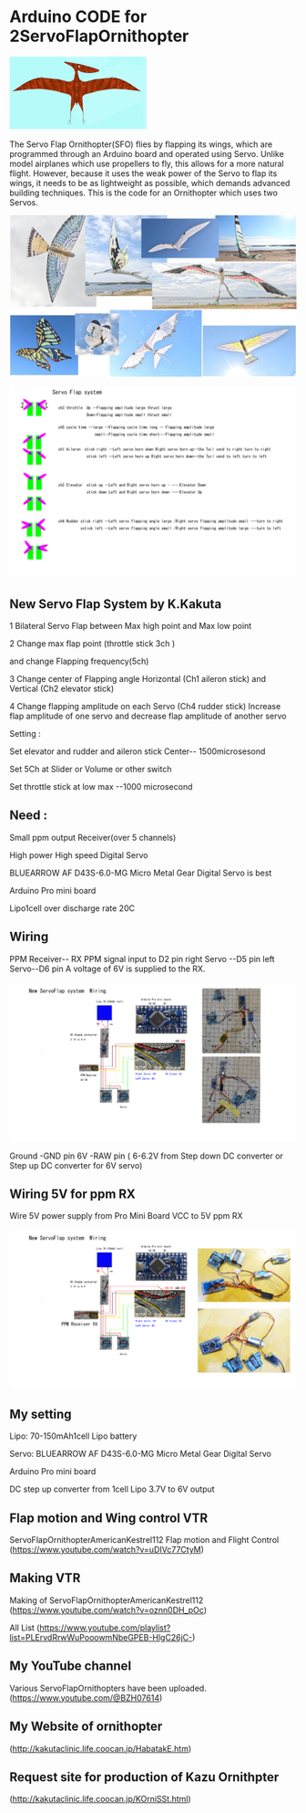 # Arduino CODE for 2ServoFlapOrnithopter

![230711-2 Pterasaur3small](/image/230711-2%20Pterasaur3small%20.jpg)

The Servo Flap Ornithopter(SFO) flies by flapping its wings, which are programmed through an Arduino board and operated using Servo.
Unlike model airplanes which use propellers to fly, this allows for a more natural flight.
However, because it uses the weak power of the Servo to flap its wings, it needs to be as lightweight as possible, which demands advanced building techniques.
 This is the code for an Ornithopter which uses two Servos.

 ![250110Ornithopters](/image/250110Ornithopters.jpg)

![2210830 ServoFlap system of 2 serevo](/image/210830%20ServoFlap%20system%20of%202%20serevo.jpg)

## New Servo Flap System by K.Kakuta

1 Bilateral Servo Flap between Max high point and Max low point

2 Change max flap point (throttle stick 3ch ) 
 
  and change Flapping frequency(5ch)

3 Change center of Flapping angle Horizontal (Ch1 aileron stick) and Vertical (Ch2 elevator stick)

4 Change flapping amplitude on each Servo (Ch4 rudder stick)
Increase flap amplitude of one servo and decrease flap amplitude of another servo

Setting : 

Set elevator and rudder and aileron stick Center-- 1500microsesond

Set 5Ch at Slider or Volume or other switch

Set throttle stick at low max --1000 microsecond

## Need :
   Small ppm output Receiver(over 5 channels)

   High power High speed Digital Servo

   BLUEARROW AF D43S-6.0-MG Micro Metal Gear Digital Servo is best

   Arduino Pro mini board

   Lipo1cell over discharge rate 20C

## Wiring

PPM Receiver-- RX PPM signal input to D2 pin
right Servo --D5 pin
left Servo--D6 pin
A voltage of 6V is supplied to the RX.

![210811-2 New ServoFlap system  Wiring](/image/210811-2%20New%20ServoFlap%20system%20%20Wiring.jpg)



Ground -GND pin
6V -RAW pin ( 6-6.2V from Step down DC converter or Step up DC converter for 6V servo)




## Wiring 5V for ppm RX
Wire 5V power supply from Pro Mini Board VCC to 5V ppm RX

![224023 New ServoFlap system for 5VRX  Wiring](/image/224023%20New%20ServoFlap%20system%20for%205VRX%20%20Wiring.jpg)
## My setting
Lipo: 70-150mAh1cell Lipo battery

Servo: BLUEARROW AF D43S-6.0-MG Micro Metal Gear Digital Servo

Arduino Pro mini board

DC step up converter from 1cell Lipo 3.7V to 6V output




## Flap motion and Wing control VTR 
ServoFlapOrnithopterAmericanKestrel112 Flap motion and Flight Control
(https://www.youtube.com/watch?v=uDIVc77CtyM)

## Making VTR 
Making of ServoFlapOrnithopterAmericanKestrel112 
(https://www.youtube.com/watch?v=oznn0DH_pOc)

All List
(https://www.youtube.com/playlist?list=PLErvdRrwWuPooowmNbeGPEB-HlgC26jC-)


## My YouTube channel 
 Various ServoFlapOrnithopters have been uploaded.
(https://www.youtube.com/@BZH07614)

## My Website of ornithopter
 (http://kakutaclinic.life.coocan.jp/HabatakE.htm)

## Request site for production of Kazu Ornithpter
(http://kakutaclinic.life.coocan.jp/KOrniSSt.html)
 
